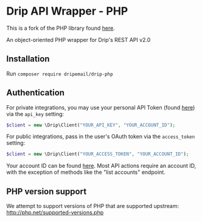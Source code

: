 # Drip API Wrapper - PHP

This is a fork of the PHP library found [here](https://github.com/DripEmail/drip-php).

An object-oriented PHP wrapper for Drip's REST API v2.0

## Installation

Run `composer require dripemail/drip-php`

## Authentication

For private integrations, you may use your personal API Token (found
[here](https://www.getdrip.com/user/edit)) via the `api_key` setting:

```php
$client = new \Drip\Client("YOUR_API_KEY", "YOUR_ACCOUNT_ID");
```

For public integrations, pass in the user's OAuth token via the `access_token`
setting:

```php
$client = new \Drip\Client("YOUR_ACCESS_TOKEN", "YOUR_ACCOUNT_ID");
```

Your account ID can be found [here](https://www.getdrip.com/settings/site).
Most API actions require an account ID, with the exception of methods like
the "list accounts" endpoint.


## PHP version support

We attempt to support versions of PHP that are supported upstream: http://php.net/supported-versions.php
